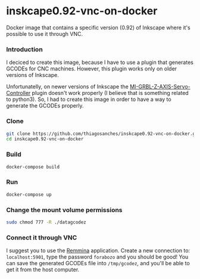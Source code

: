 # inskcape0.92-vnc-on-docker
Docker image that contains a specific version (0.92) of Inkscape where it's possible to use it through VNC.


### Introduction
I deciced to create this image, because I have to use a plugin that generates GCODEs for CNC machines. However, this plugin works only on older versions of Inkscape.

Unfortunatelly, on newer versions of Inkscape the [MI-GRBL-Z-AXIS-Servo-Controller](https://github.com/ikae/MI-GRBL-Z-AXIS-Servo-Controller) plugin doesn't work properly (I believe that is something related to python3). So, I had to create this image in order to have a way to generate the GCODEs properly.

### Clone
```bash
git clone https://github.com/thiagosanches/inskcape0.92-vnc-on-docker.git
cd inskcape0.92-vnc-on-docker
```

### Build
```bash
docker-compose build
```

### Run
```bash
docker-compose up
```

### Change the mount volume permissions
```bash
sudo chmod 777 -R ./datagcodez
```

### Connect it through VNC
I suggest you to use the [Remmina](https://remmina.org/) application. Create a new connection to: `localhost:5901`, type the password `forabozo` and you should be good! You can save the generated GCODEs file into `/tmp/gcodez`, and you'll be able to get it from the host computer.
